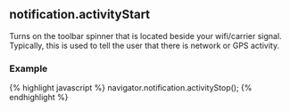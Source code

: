 notification.activityStart
--------------------------
Turns on the toolbar spinner that is located beside your wifi/carrier signal. Typically, this is used to tell the user that there is network or GPS activity.

### Example ###
{% highlight javascript %}
navigator.notification.activityStop();
{% endhighlight %}